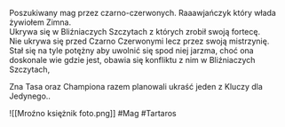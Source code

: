 Poszukiwany mag przez czarno-czerwonych.
Raaawjańczyk który włada żywiołem Zimna.  
Ukrywa się w Bliźniaczych Szczytach z których zrobił swoją fortecę.  
Nie ukrywa się przed Czarno Czerwonymi lecz przez swoją mistrzynię.  
Stał się na tyle potężny aby uwolnić się spod niej jarzma, choć ona doskonale wie gdzie jest, obawia się konfliktu z nim w Bliźniaczych Szczytach,

Zna Tasa oraz Championa razem planowali ukraść jeden z Kluczy dla Jedynego..

![[Mroźno księżnik foto.png]]
#Mag #Tartaros 
